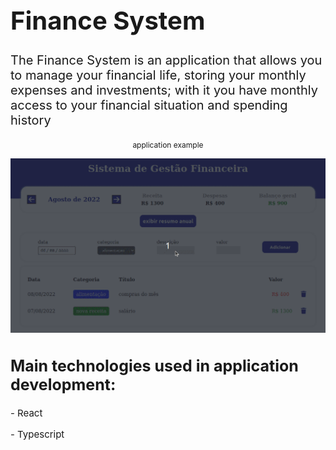 <h1 style='font-size: 40px'>Finance System</h1>
<p style='font-size: 20px'>
The Finance System is an application that allows you to manage your financial life, storing your monthly expenses and investments; with it you have monthly access to your financial situation and spending history
</p>

<p style='font-size: 12px' align='center'>application example</p>
<p align="center">
<img src="web/financeSystem.gif"/>


<h2 style='font-size: 25px'>Main technologies used in application development:</h2>
<p style='font-size: 15px'>- React</p>
<p style='font-size: 15px'>- Typescript</p>